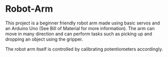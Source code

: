 # Robot-Arm

This project is a beginner friendly robot arm made using basic servos and an Arduino Uno (See Bill of Material for more information). The arm can move in many direction and can perform tasks such as picking up and dropping an object using the gripper. 

The robot arm itself is controlled by calibrating potentiometers accordingly. 
